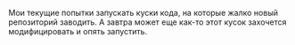 Мои текущие попытки запускать куски кода, на которые жалко новый репозиторий заводить. 
А завтра может еще как-то этот кусок захочется модифицировать и опять запустить.
